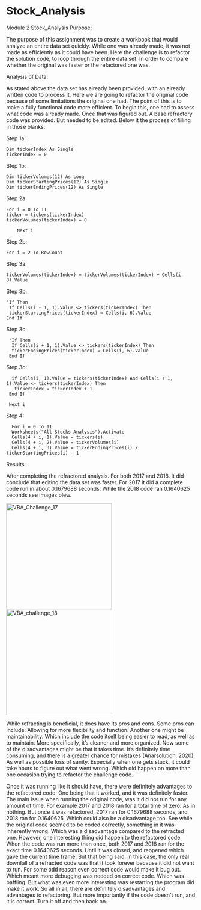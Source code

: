 # Stock_Analysis
Module 2 Stock_Analysis
Purpose:

The purpose of this assignment was to create a workbook that would analyze an entire data set quickly. While one was already made, it was not made as efficiently as it could have been. Here the challenge is to refactor the solution code, to loop through the entire data set. In order to compare whether the original was faster or the refactored one was.

Analysis of Data:

As stated above the data set has already been provided, with an already written code to process it. Here we are going to refactor the original code because of some limitations the original one had. The point of this is to make a fully functional code more efficient. To begin this, one had to assess what code was already made. Once that was figured out. A base refractory code was provided. But needed to be edited. Below it the process of filling in those blanks.

Step 1a:

    Dim tickerIndex As Single
    tickerIndex = 0

Step 1b:	

    Dim tickerVolumes(12) As Long
    Dim tickerStartingPrices(12) As Single
    Dim tickerEndingPrices(12) As Single

Step 2a: 
          
    For i = 0 To 11
    ticker = tickers(tickerIndex)
    tickerVolumes(tickerIndex) = 0

        Next i
      
  Step 2b:
  
    For i = 2 To RowCount
    
Step 3a:

    tickerVolumes(tickerIndex) = tickerVolumes(tickerIndex) + Cells(i, 8).Value
  
      
Step 3b: 

    'If Then
     If Cells(i - 1, 1).Value <> tickers(tickerIndex) Then
     tickerStartingPrices(tickerIndex) = Cells(i, 6).Value
    End If
            
Step 3c:
        
     'If Then
      If Cells(i + 1, 1).Value <> tickers(tickerIndex) Then
      tickerEndingPrices(tickerIndex) = Cells(i, 6).Value
     End If
            
 Step 3d: 
        
      if Cells(i, 1).Value = tickers(tickerIndex) And Cells(i + 1, 1).Value <> tickers(tickerIndex) Then
	   tickerIndex = tickerIndex + 1
     End If
     
     Next i
    
    
Step 4: 
  
      For i = 0 To 11  
      Worksheets("All Stocks Analysis").Activate   
      Cells(4 + i, 1).Value = tickers(i)
      Cells(4 + i, 2).Value = tickerVolumes(i)
      Cells(4 + i, 3).Value = tickerEndingPrices(i) / tickerStartingPrices(i) - 1

Results:

After completing the refractored analysis. For both 2017 and 2018. It did conclude that editing the data set was faster. For 2017 it did a complete code run in about 0.1679688 seconds. While the 2018 code ran 0.1640625 seconds see images blew.

<img width="281" alt="VBA_Challenge_17" src="https://user-images.githubusercontent.com/102453818/162643748-ffaa2d90-aaa2-47e3-91fa-9a500bf26c9b.png"> <img width="282" alt="VBA_challenge_18" src="https://user-images.githubusercontent.com/102453818/162643761-fcc4da51-17f0-4e4b-8b54-796462f5a905.png">


While refracting is beneficial, it does have its pros and cons. Some pros can include: Allowing for more flexibility and function. Another one might be maintainability. Which include the code itself being easier to read, as well as to maintain. More specifically, it’s cleaner and more organized. Now some of the disadvantages might be that it takes time. It’s definitely time consuming, and there is a greater chance for mistakes (Anarsolution, 2020). As well as possible loss of sanity. Especially when one gets stuck, it could take hours to figure out what went wrong. Which did happen on more than one occasion trying to refactor the challenge code.

Once it was running like it should have, there were definitely advantages to the refactored code. One being that it worked, and it was definitely faster. The main issue when running the original code, was it did not run for any amount of time. For example 2017 and 2018 ran for a total time of zero. As in nothing.  But once it was refactored,  2017 ran for 0.1679688 seconds, and 2018 ran for 0.1640625. Which could also be a disadvantage too. See while the original code seemed to be coded correctly, something in it was inherently wrong. Which was a disadvantage compared to the refracted one. However, one interesting thing did happen to the refactored code. When the code was run more than once, both 2017 and 2018 ran for the exact time 0.1640625 seconds. Until it was closed, and reopened which gave the current time frame.  But that being said, in this case, the only real downfall of a refracted code was that it took forever because it did not want to run. For some odd reason even correct code would make it bug out. Which meant more debugging was needed on correct code. Which was baffling. But what was even more interesting was restarting the program did make it work. So all in all,  there are definitely disadvantages and advantages to refactoring. But more importantly if the code doesn't run, and it is correct. Turn it off and then back on.
